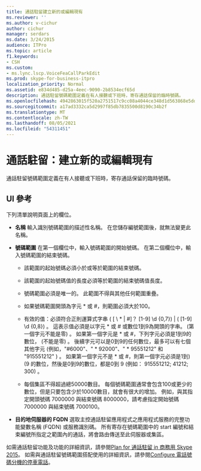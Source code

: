 ```yaml
---
title: 通話駐留建立新的或編輯現有
ms.reviewer: ''
ms.author: v-cichur
author: cichur
manager: serdars
ms.date: 3/24/2015
audience: ITPro
ms.topic: article
f1.keywords:
- CSH
ms.custom:
- ms.lync.lscp.VoiceFeaCallParkEdit
ms.prod: skype-for-business-itpro
localization_priority: Normal
ms.assetid: e834d485-d25a-4eec-9090-2b8534ecf65d
description: 通話駐留號碼範圍定義在有人接聽或下班時，寄存通話保留的臨時號碼。
ms.openlocfilehash: 4942863015f520a2751517c9cc08a4044ce348d1d563868e5dd56aadfa45c365
ms.sourcegitcommit: a17ad3332ca5d2997f85db7835500d8190c34b2f
ms.translationtype: MT
ms.contentlocale: zh-TW
ms.lasthandoff: 08/05/2021
ms.locfileid: "54311451"
---
```

# <a name="call-park-create-new-or-edit-existing"></a>通話駐留：建立新的或編輯現有

通話駐留號碼範圍定義在有人接聽或下班時，寄存通話保留的臨時號碼。

## <a name="ui-reference"></a>UI 參考

下列清單說明頁面上的欄位。

- **名稱** 輸入識別號碼範圍的描述性名稱。 在您儲存編號範圍後，就無法變更此名稱。

- **號碼範圍** 在第一個欄位中，輸入號碼範圍的開始號碼。 在第二個欄位中，輸入號碼範圍的結束號碼。

  - 該範圍的起始號碼必須小於或等於範圍的結束號碼。

  - 該範圍的起始號碼值的長度必須等於範圍的結束號碼值長度。

  - 號碼範圍必須是唯一的。 此範圍不得與其他任何範圍重疊。

  - 如果號碼範圍開頭為字元 \* 或 #，則範圍必須大於100。

  - 有效的值：必須符合正則運算式字串 ( [ \\ * | #]？ [1-9] \d {0,7}) | ( [1-9] \d {0,8}) 。 這表示值必須是以字元 \* 或 # 或數位1到9為開頭的字串。 (第一個字元不能是零) 。 如果第一個字元是 \* 或 #，下列字元必須是1到9的數位， (不能是零) 。 後續字元可以是0到9的任何數位，最多可以有七個其他字元 (例如，"#6000"、" \* 92000"、" \* 95551212" 和 "915551212" ) 。 如果第一個字元不是 \* 或 #，則第一個字元必須是1到)  (9 的數位，然後是0到9的數位，都是0到 9 (例如： 915551212; 41212; 300) 。

  - 每個集區不得超過總50000數目。 每個號碼範圍通常會包含100或更少的數位，但是只要包含少於10000數目，就會有很大的增加。 例如，與其指定開頭號碼 7000000 與結束號碼 8000000，請考慮指定開始號碼 7000000 與結束號碼 7000100。

- **目的地伺服器的 FQDN** 選取主控通話駐留應用程式之應用程式服務的完整功能變數名稱 (FQDN) 或服務識別碼。 所有寄存在號碼範圍中的 start 編號和結束編號所指定之範圍內的通話，將會路由傳送至此伺服器或集區。

如需通話駐留功能及功能的詳細資訊，請參閱[Plan for 通話駐留 in 商務用 Skype 2015](../../plan-your-deployment/enterprise-voice-solution/call-park.md)。 如需與通話駐留號碼範圍搭配使用的詳細資訊，請參閱[Configure 電話號碼分機的停車電話](/previous-versions/office/lync-server-2013/lync-server-2013-configure-phone-number-extensions-for-parking-calls)。